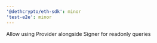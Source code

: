 ```yaml
---
'@dethcrypto/eth-sdk': minor
'test-e2e': minor
---
```


Allow using Provider alongside Signer for readonly queries
